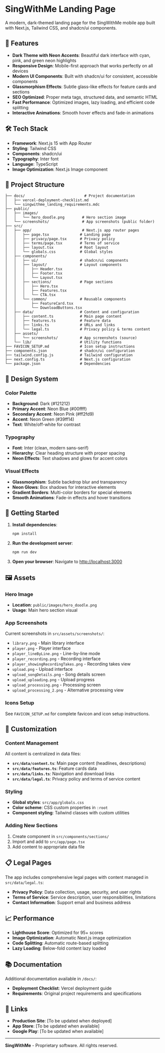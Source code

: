 # SingWithMe Landing Page

A modern, dark-themed landing page for the SingWithMe mobile app built with Next.js, Tailwind CSS, and shadcn/ui components.

## 🚀 Features

- **Dark Theme with Neon Accents**: Beautiful dark interface with cyan, pink, and green neon highlights
- **Responsive Design**: Mobile-first approach that works perfectly on all devices
- **Modern UI Components**: Built with shadcn/ui for consistent, accessible components
- **Glassmorphism Effects**: Subtle glass-like effects for feature cards and sections
- **SEO Optimized**: Proper meta tags, structured data, and semantic HTML
- **Fast Performance**: Optimized images, lazy loading, and efficient code splitting
- **Interactive Animations**: Smooth hover effects and fade-in animations

## 🛠️ Tech Stack

- **Framework**: Next.js 15 with App Router
- **Styling**: Tailwind CSS
- **Components**: shadcn/ui
- **Typography**: Inter font
- **Language**: TypeScript
- **Image Optimization**: Next.js Image component

## 📁 Project Structure

```
├── docs/                           # Project documentation
│   ├── vercel-deployment-checklist.md
│   └── singwithme_landing_requirements.mdc
├── public/
│   ├── images/
│   │   └── hero_doodle.png        # Hero section image
│   └── screenshots/               # App screenshots (public folder)
├── src/
│   ├── app/                       # Next.js app router pages
│   │   ├── page.tsx              # Landing page
│   │   ├── privacy/page.tsx      # Privacy policy
│   │   ├── terms/page.tsx        # Terms of service
│   │   ├── layout.tsx            # Root layout
│   │   └── globals.css           # Global styles
│   ├── components/
│   │   ├── ui/                   # shadcn/ui components
│   │   ├── layout/               # Layout components
│   │   │   ├── Header.tsx
│   │   │   ├── Footer.tsx
│   │   │   └── Layout.tsx
│   │   ├── sections/             # Page sections
│   │   │   ├── Hero.tsx
│   │   │   ├── Features.tsx
│   │   │   └── CTA.tsx
│   │   └── common/               # Reusable components
│   │       ├── FeatureCard.tsx
│   │       └── DownloadButtons.tsx
│   ├── data/                     # Content and configuration
│   │   ├── content.ts            # Main page content
│   │   ├── features.ts           # Feature data
│   │   ├── links.ts              # URLs and links
│   │   └── legal.ts              # Privacy policy & terms content
│   ├── assets/
│   │   └── screenshots/          # App screenshots (source)
│   └── lib/                      # Utility functions
├── FAVICON_SETUP.md              # Icon setup instructions
├── components.json               # shadcn/ui configuration
├── tailwind.config.js            # Tailwind configuration
├── next.config.ts                # Next.js configuration
└── package.json                  # Dependencies
```

## 🎨 Design System

### Color Palette

- **Background**: Dark (#121212)
- **Primary Accent**: Neon Blue (#00ffff)
- **Secondary Accent**: Neon Pink (#ff2fd9)
- **Accent**: Neon Green (#39ff14)
- **Text**: White/off-white for contrast

### Typography

- **Font**: Inter (clean, modern sans-serif)
- **Hierarchy**: Clear heading structure with proper spacing
- **Neon Effects**: Text shadows and glows for accent colors

### Visual Effects

- **Glassmorphism**: Subtle backdrop blur and transparency
- **Neon Glows**: Box shadows for interactive elements
- **Gradient Borders**: Multi-color borders for special elements
- **Smooth Animations**: Fade-in effects and hover transitions

## 🚀 Getting Started

1. **Install dependencies**:
   ```bash
   npm install
   ```

2. **Run the development server**:
   ```bash
   npm run dev
   ```

3. **Open your browser**:
   Navigate to [http://localhost:3000](http://localhost:3000)

## 🖼️ Assets

### Hero Image
- **Location**: `public/images/hero_doodle.png`
- **Usage**: Main hero section visual

### App Screenshots
Current screenshots in `src/assets/screenshots/`:
- `library.png` - Main library interface
- `player.png` - Player interface
- `player_lineByLine.png` - Line-by-line mode
- `player_recording.png` - Recording interface
- `player_showingRecordingTakes.png` - Recording takes view
- `upload.png` - Upload interface
- `upload_songDetails.png` - Song details screen
- `upload_uploading.png` - Upload progress
- `upload_processing.png` - Processing screen
- `upload_processing_2.png` - Alternative processing view

### Icons Setup
See `FAVICON_SETUP.md` for complete favicon and icon setup instructions.

## 🔧 Customization

### Content Management

All content is centralized in data files:

- **`src/data/content.ts`**: Main page content (headlines, descriptions)
- **`src/data/features.ts`**: Feature cards data
- **`src/data/links.ts`**: Navigation and download links
- **`src/data/legal.ts`**: Privacy policy and terms of service content

### Styling

- **Global styles**: `src/app/globals.css`
- **Color scheme**: CSS custom properties in `:root`
- **Component styling**: Tailwind classes with custom utilities

### Adding New Sections

1. Create component in `src/components/sections/`
2. Import and add to `src/app/page.tsx`
3. Add content to appropriate data file

## 📋 Legal Pages

The app includes comprehensive legal pages with content managed in `src/data/legal.ts`:

- **Privacy Policy**: Data collection, usage, security, and user rights
- **Terms of Service**: Service description, user responsibilities, limitations
- **Contact Information**: Support email and business address

## 📈 Performance

- **Lighthouse Score**: Optimized for 95+ scores
- **Image Optimization**: Automatic Next.js image optimization
- **Code Splitting**: Automatic route-based splitting
- **Lazy Loading**: Below-fold content lazy loaded

## 📚 Documentation

Additional documentation available in `/docs/`:
- **Deployment Checklist**: Vercel deployment guide
- **Requirements**: Original project requirements and specifications

## 🔗 Links

- **Production Site**: [To be updated when deployed]
- **App Store**: [To be updated when available]
- **Google Play**: [To be updated when available]

---

**SingWithMe** - Proprietary software. All rights reserved.
